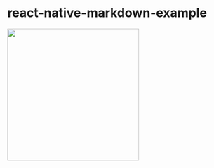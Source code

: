 # react-native-markdown-example

<img src="https://user-images.githubusercontent.com/88436030/173151168-fb9b4d20-94d4-4687-8443-e1c78e597a21.png" width="300" />
